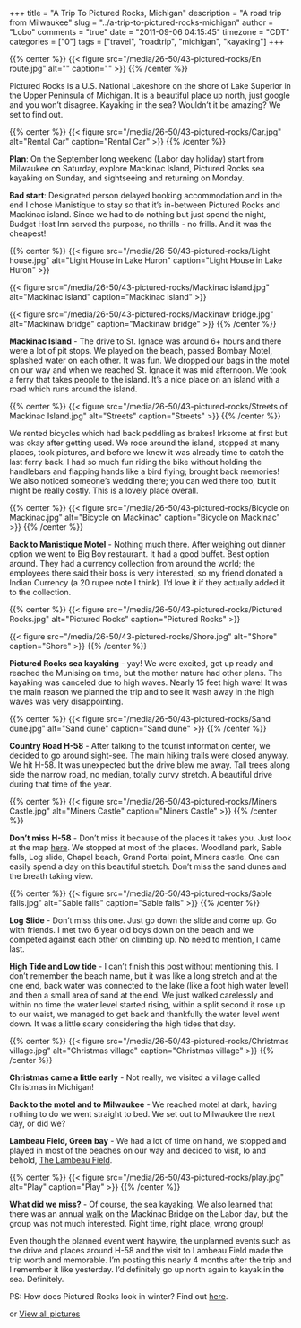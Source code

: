 +++
title = "A Trip To Pictured Rocks, Michigan"
description = "A road trip from Milwaukee"
slug = "../a-trip-to-pictured-rocks-michigan"
author = "Lobo"
comments = "true"
date = "2011-09-06 04:15:45"
timezone = "CDT"
categories = ["0"]
tags = ["travel", "roadtrip", "michigan", "kayaking"]
+++

{{% center %}}
{{< figure src="/media/26-50/43-pictured-rocks/En route.jpg" alt="" caption="" >}}
{{% /center %}}

Pictured Rocks is a U.S. National Lakeshore on the shore of Lake Superior in the Upper Peninsula of Michigan. It is a beautiful place up north, just google and you won’t disagree. Kayaking in the sea? Wouldn’t it be amazing? We set to find out.

{{% center %}}
{{< figure src="/media/26-50/43-pictured-rocks/Car.jpg" alt="Rental Car" caption="Rental Car" >}}
{{% /center %}}

**Plan**: On the September long weekend (Labor day holiday) start from Milwaukee on Saturday, explore Mackinac Island, Pictured Rocks sea kayaking on Sunday, and sightseeing and returning on Monday.

**Bad start**: Designated person delayed booking accommodation and in the end I chose Manistique to stay so that it’s in-between Pictured Rocks and Mackinac island. Since we had to do nothing but just spend the night, Budget Host Inn served the purpose, no thrills - no frills. And it was the cheapest!

{{% center %}}
{{< figure src="/media/26-50/43-pictured-rocks/Light house.jpg" alt="Light House in Lake Huron" caption="Light House in Lake Huron" >}}

{{< figure src="/media/26-50/43-pictured-rocks/Mackinac island.jpg" alt="Mackinac island" caption="Mackinac island" >}}

{{< figure src="/media/26-50/43-pictured-rocks/Mackinaw bridge.jpg" alt="Mackinaw bridge" caption="Mackinaw bridge" >}}
{{% /center %}}

**Mackinac Island** - The drive to St. Ignace was around 6+ hours and there were a lot of pit stops. We played on the beach, passed Bombay Motel, splashed water on each other. It was fun. We dropped our bags in the motel on our way and when we reached St. Ignace it was mid afternoon. We took a ferry that takes people to the island. It’s a nice place on an island with a road which runs around the island.

{{% center %}}
{{< figure src="/media/26-50/43-pictured-rocks/Streets of Mackinac Island.jpg" alt="Streets" caption="Streets" >}}
{{% /center %}}

We rented bicycles which had back peddling as brakes! Irksome at first but was okay after getting used. We rode around the island, stopped at many places, took pictures, and before we knew it was already time to catch the last ferry back. I had so much fun riding the bike without holding the handlebars and flapping hands like a bird flying; brought back memories! We also noticed someone’s wedding there; you can wed there too, but it might be really costly. This is a lovely place overall.

{{% center %}}
{{< figure src="/media/26-50/43-pictured-rocks/Bicycle on Mackinac.jpg" alt="Bicycle on Mackinac" caption="Bicycle on Mackinac" >}}
{{% /center %}}

**Back to Manistique Motel** - Nothing much there. After weighing out dinner option we went to Big Boy restaurant. It had a good buffet. Best option around. They had a currency collection from around the world; the employees there said their boss is very interested, so my friend donated a Indian Currency (a 20 rupee note I think). I’d love it if they actually added it to the collection.

{{% center %}}
{{< figure src="/media/26-50/43-pictured-rocks/Pictured Rocks.jpg" alt="Pictured Rocks" caption="Pictured Rocks" >}}

{{< figure src="/media/26-50/43-pictured-rocks/Shore.jpg" alt="Shore" caption="Shore" >}}
{{% /center %}}

**Pictured Rocks sea kayaking** - yay! We were excited, got up ready and reached the Munising on time, but the mother nature had other plans. The kayaking was canceled due to high waves. Nearly 15 feet high wave! It was the main reason we planned the trip and to see it wash away in the high waves was very disappointing.

{{% center %}}
{{< figure src="/media/26-50/43-pictured-rocks/Sand dune.jpg" alt="Sand dune" caption="Sand dune" >}}
{{% /center %}}

**Country Road H-58** - After talking to the tourist information center, we decided to go around sight-see. The main hiking trails were closed anyway. We hit H-58. It was unexpected but the drive blew me away. Tall trees along side the narrow road, no median, totally curvy stretch. A beautiful drive during that time of the year.

{{% center %}}
{{< figure src="/media/26-50/43-pictured-rocks/Miners Castle.jpg" alt="Miners Castle" caption="Miners Castle" >}}
{{% /center %}}

**Don’t miss H-58** - Don’t miss it because of the places it takes you. Just look at the map [here](https://www.nps.gov/piro/planyourvisit/scenicsites.htm). We stopped at most of the places. Woodland park, Sable falls, Log slide, Chapel beach, Grand Portal point, Miners castle. One can easily spend a day on this beautiful stretch. Don’t miss the sand dunes and the breath taking view.

{{% center %}}
{{< figure src="/media/26-50/43-pictured-rocks/Sable falls.jpg" alt="Sable falls" caption="Sable falls" >}}
{{% /center %}}

**Log Slide** - Don’t miss this one. Just go down the slide and come up. Go with friends. I met two 6 year old boys down on the beach and we competed against each other on climbing up. No need to mention, I came last.

**High Tide and Low tide** - I can’t finish this post without mentioning this. I don’t remember the beach name, but it was like a long stretch and at the one end, back water was connected to the lake (like a foot high water level) and then a small area of sand at the end.  We just walked carelessly and within no time the water level started rising, within a split second it rose up to our waist, we managed to get back and thankfully the water level went down. It was a little scary considering the high tides that day.

{{% center %}}
{{< figure src="/media/26-50/43-pictured-rocks/Christmas village.jpg" alt="Christmas village" caption="Christmas village" >}}
{{% /center %}}


**Christmas came a little early** - Not really, we visited a village called Christmas in Michigan!

**Back to the motel and to Milwaukee** - We reached motel at dark, having nothing to do we went straight to bed. We set out to Milwaukee the next day, or did we?

**Lambeau Field, Green bay** - We had a lot of time on hand, we stopped and played in most of the beaches on our way and decided to visit, lo and behold, [The Lambeau Field](/blog/a-visit-to-the-frozen-tundra-lambeau-field/).

{{% center %}}
{{< figure src="/media/26-50/43-pictured-rocks/play.jpg" alt="Play" caption="Play" >}}
{{% /center %}}

**What did we miss?** - Of course, the sea kayaking. We also learned that there was an annual [walk](https://en.wikipedia.org/wiki/Mackinac_Bridge_Walk) on the Mackinac Bridge on the Labor day, but the group was not much interested. Right time, right place, wrong group!

Even though the planned event went haywire, the unplanned events such as the drive and places around H-58 and the visit to Lambeau Field made the trip worth and memorable. I’m posting this nearly 4 months after the trip and I remember it like yesterday. I’d definitely go up north again to kayak in the sea. Definitely.

PS: How does Pictured Rocks look in winter? Find out [here](http://www-personal.umich.edu/~jensenl/visuals/album/2006/miners/).


or [View all pictures](https://photos.app.goo.gl/ms6rOBjGUqaJC9RA3)

